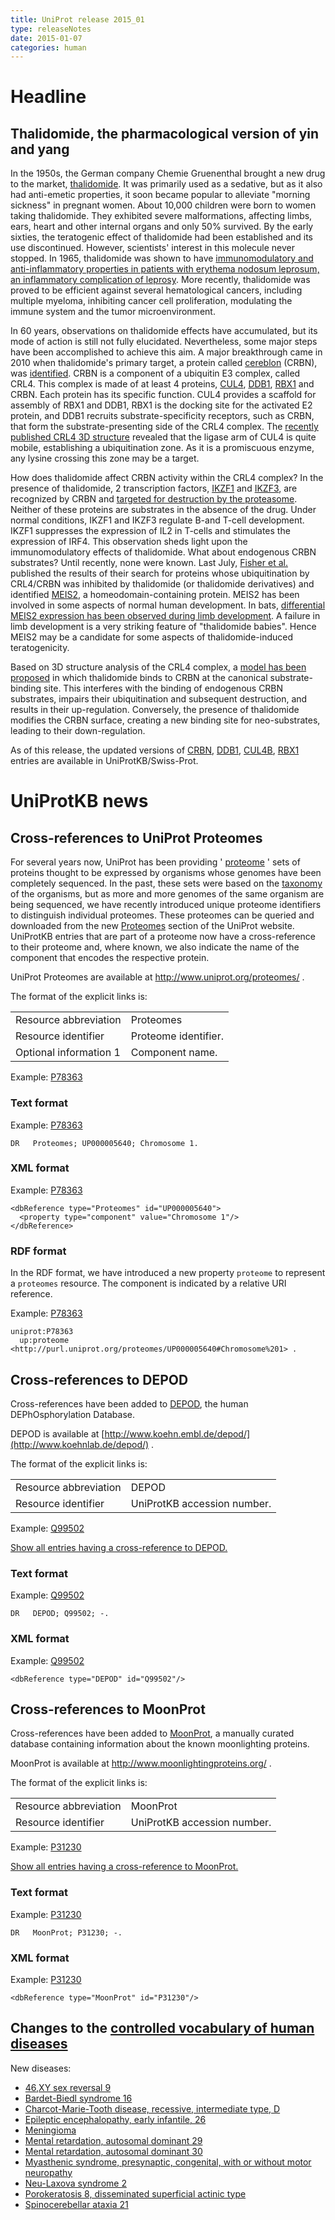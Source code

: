 ```yaml
---
title: UniProt release 2015_01
type: releaseNotes
date: 2015-01-07
categories: human
---
```


# Headline

## Thalidomide, the pharmacological version of yin and yang

In the 1950s, the German company Chemie Gruenenthal brought a new drug to the market, [thalidomide](http://en.wikipedia.org/wiki/Thalidomide). It was primarily used as a sedative, but as it also had anti-emetic properties, it soon became popular to alleviate "morning sickness" in pregnant women. About 10,000 children were born to women taking thalidomide. They exhibited severe malformations, affecting limbs, ears, heart and other internal organs and only 50% survived. By the early sixties, the teratogenic effect of thalidomide had been established and its use discontinued. However, scientists' interest in this molecule never stopped. In 1965, thalidomide was shown to have [immunomodulatory and anti-inflammatory properties in patients with erythema nodosum leprosum, an inflammatory complication of leprosy](http://www.ncbi.nlm.nih.gov/pubmed/14296027). More recently, thalidomide was proved to be efficient against several hematological cancers, including multiple myeloma, inhibiting cancer cell proliferation, modulating the immune system and the tumor microenvironment.

In 60 years, observations on thalidomide effects have accumulated, but its mode of action is still not fully elucidated. Nevertheless, some major steps have been accomplished to achieve this aim. A major breakthrough came in 2010 when thalidomide's primary target, a protein called [cereblon](http://www.uniprot.org/uniprotkb/Q96SW2) (CRBN), was [identified](http://www.ncbi.nlm.nih.gov/pubmed/20223979). CRBN is a component of a ubiquitin E3 complex, called CRL4. This complex is made of at least 4 proteins, [CUL4](http://www.uniprot.org/uniprotkb?query=accession:Q13619+OR+accession:Q13620), [DDB1](http://www.uniprot.org/uniprotkb/Q16531), [RBX1](http://www.uniprot.org/uniprotkb/P62877) and CRBN. Each protein has its specific function. CUL4 provides a scaffold for assembly of RBX1 and DDB1, RBX1 is the docking site for the activated E2 protein, and DDB1 recruits substrate-specificity receptors, such as CRBN, that form the substrate-presenting side of the CRL4 complex. The [recently published CRL4 3D structure](http://www.ncbi.nlm.nih.gov/pubmed/25043012,25108355) revealed that the ligase arm of CUL4 is quite mobile, establishing a ubiquitination zone. As it is a promiscuous enzyme, any lysine crossing this zone may be a target.

How does thalidomide affect CRBN activity within the CRL4 complex? In the presence of thalidomide, 2 transcription factors, [IKZF1](http://www.uniprot.org/uniprotkb/Q13422) and [IKZF3](http://www.uniprot.org/uniprotkb/Q9UKT9), are recognized by CRBN and [targeted for destruction by the proteasome](http://www.ncbi.nlm.nih.gov/pubmed/24292625,24292623,24328678). Neither of these proteins are substrates in the absence of the drug. Under normal conditions, IKZF1 and IKZF3 regulate B-and T-cell development. IKZF1 suppresses the expression of IL2 in T-cells and stimulates the expression of IRF4. This observation sheds light upon the immunomodulatory effects of thalidomide. What about endogenous CRBN substrates? Until recently, none were known. Last July, [Fisher et al.](http://www.ncbi.nlm.nih.gov/pubmed/25043012) published the results of their search for proteins whose ubiquitination by CRL4/CRBN was inhibited by thalidomide (or thalidomide derivatives) and identified [MEIS2](http://www.uniprot.org/uniprotkb/O14770), a homeodomain-containing protein. MEIS2 has been involved in some aspects of normal human development. In bats, [differential MEIS2 expression has been observed during limb development](http://www.ncbi.nlm.nih.gov/pubmed/25166052). A failure in limb development is a very striking feature of "thalidomide babies". Hence MEIS2 may be a candidate for some aspects of thalidomide-induced teratogenicity.

Based on 3D structure analysis of the CRL4 complex, a [model has been proposed](http://www.ncbi.nlm.nih.gov/pubmed/25043012) in which thalidomide binds to CRBN at the canonical substrate-binding site. This interferes with the binding of endogenous CRBN substrates, impairs their ubiquitination and subsequent destruction, and results in their up-regulation. Conversely, the presence of thalidomide modifies the CRBN surface, creating a new binding site for neo-substrates, leading to their down-regulation.

As of this release, the updated versions of [CRBN](http://www.uniprot.org/uniprotkb?query=accession:Q96SW2+OR+accession:Q8C7D2+OR+accession:Q56AP7+OR+accession:Q5R6Y2+OR+accession:Q0P564+OR+accession:P0CF65+OR+accession:Q640S2+OR+accession:Q68EH9), [DDB1](http://www.uniprot.org/uniprotkb?query=accession:Q16531+OR+accession:A1A4K3+OR+accession:Q5R649+OR+accession:Q9ESW0+OR+accession:Q3U1J4+OR+accession:Q805F9), [CUL4B](http://www.uniprot.org/uniprotkb?query=accession:Q13620), [RBX1](http://www.uniprot.org/uniprotkb?query=accession:P62877+OR+accession:P62878) entries are available in UniProtKB/Swiss-Prot.

# UniProtKB news

## Cross-references to UniProt Proteomes

For several years now, UniProt has been providing ' [proteome](http://www.uniprot.org/help/proteome) ' sets of proteins thought to be expressed by organisms whose genomes have been completely sequenced. In the past, these sets were based on the [taxonomy](http://www.uniprot.org/taxonomy) of the organisms, but as more and more genomes of the same organism are being sequenced, we have recently introduced unique proteome identifiers to distinguish individual proteomes. These proteomes can be queried and downloaded from the new [Proteomes](http://www.uniprot.org/proteomes/) section of the UniProt website. UniProtKB entries that are part of a proteome now have a cross-reference to their proteome and, where known, we also indicate the name of the component that encodes the respective protein.

UniProt Proteomes are available at <http://www.uniprot.org/proteomes/> .

The format of the explicit links is:

|                        |                      |
| :--------------------- | :------------------- |
| Resource abbreviation  | Proteomes            |
| Resource identifier    | Proteome identifier. |
| Optional information 1 | Component name.      |

Example: [P78363](http://www.uniprot.org/uniprotkb/P78363#names_and_taxonomy)

### Text format

Example: [P78363](https://rest.uniprot.org/uniprotkb/P78363.txt)

    DR   Proteomes; UP000005640; Chromosome 1.

### XML format

Example: [P78363](https://rest.uniprot.org/uniprotkb/P78363.xml)

    <dbReference type="Proteomes" id="UP000005640">
      <property type="component" value="Chromosome 1"/>
    </dbReference>

### RDF format

In the RDF format, we have introduced a new property `proteome` to represent a `proteomes` resource. The component is indicated by a relative URI reference.

Example: [P78363](http://www.uniprot.org/uniprotkb/P78363.ttl)

    uniprot:P78363
      up:proteome <http://purl.uniprot.org/proteomes/UP000005640#Chromosome%201> .

## Cross-references to DEPOD

Cross-references have been added to [DEPOD](http://www.koehnlab.de/depod/), the human DEPhOsphorylation Database.

DEPOD is available at [http://www.koehn.embl.de/depod/](http://www.koehnlab.de/depod/) .

The format of the explicit links is:

|                       |                             |
| :-------------------- | :-------------------------- |
| Resource abbreviation | DEPOD                       |
| Resource identifier   | UniProtKB accession number. |

Example: [Q99502](http://www.uniprot.org/uniprotkb/Q99502)

[Show all entries having a cross-reference to DEPOD.](http://www.uniprot.org/uniprotkb?query=database%3Adepod&sort=score)

### Text format

Example: [Q99502](https://rest.uniprot.org/uniprotkb/Q99502.txt)

    DR   DEPOD; Q99502; -.

### XML format

Example: [Q99502](https://rest.uniprot.org/uniprotkb/Q99502.xml)

    <dbReference type="DEPOD" id="Q99502"/>

## Cross-references to MoonProt

Cross-references have been added to [MoonProt](http://www.moonlightingproteins.org/), a manually curated database containing information about the known moonlighting proteins.

MoonProt is available at <http://www.moonlightingproteins.org/> .

The format of the explicit links is:

|                       |                             |
| :-------------------- | :-------------------------- |
| Resource abbreviation | MoonProt                    |
| Resource identifier   | UniProtKB accession number. |

Example: [P31230](http://www.uniprot.org/uniprotkb/P31230)

[Show all entries having a cross-reference to MoonProt.](http://www.uniprot.org/uniprotkb?query=database%3Amoonprot&sort=score)

### Text format

Example: [P31230](https://rest.uniprot.org/uniprotkb/P31230.txt)

    DR   MoonProt; P31230; -.

### XML format

Example: [P31230](https://rest.uniprot.org/uniprotkb/P31230.xml)

    <dbReference type="MoonProt" id="P31230"/>

## Changes to the [controlled vocabulary of human diseases](https://ftp.uniprot.org/pub/databases/uniprot/current_release/knowledgebase/complete/docs/humdisease)

New diseases:

- [46,XY sex reversal 9](http://www.uniprot.org/diseases/DI-04251)
- [Bardet-Biedl syndrome 16](http://www.uniprot.org/diseases/DI-04258)
- [Charcot-Marie-Tooth disease, recessive, intermediate type, D](http://www.uniprot.org/diseases/DI-04254)
- [Epileptic encephalopathy, early infantile, 26](http://www.uniprot.org/diseases/DI-04249)
- [Meningioma](http://www.uniprot.org/diseases/DI-04248)
- [Mental retardation, autosomal dominant 29](http://www.uniprot.org/diseases/DI-04252)
- [Mental retardation, autosomal dominant 30](http://www.uniprot.org/diseases/DI-04257)
- [Myasthenic syndrome, presynaptic, congenital, with or without motor neuropathy](http://www.uniprot.org/diseases/DI-04255)
- [Neu-Laxova syndrome 2](http://www.uniprot.org/diseases/DI-04253)
- [Porokeratosis 8, disseminated superficial actinic type](http://www.uniprot.org/diseases/DI-04250)
- [Spinocerebellar ataxia 21](http://www.uniprot.org/diseases/DI-04256)
